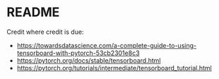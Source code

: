 # README
Credit where credit is due:
- https://towardsdatascience.com/a-complete-guide-to-using-tensorboard-with-pytorch-53cb2301e8c3
- https://pytorch.org/docs/stable/tensorboard.html
- https://pytorch.org/tutorials/intermediate/tensorboard_tutorial.html